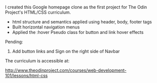 I created this Google homepage clone as the first project for The Odin Project's HTML/CSS curriculum.

- html structure and semantics applied using header, body, footer tags
- Built horizontal navigation menus
- Applied the :hover Pseudo class for button and link hover effects

Pending:
 1. Add button links and Sign on the right side of Navbar 

The curriculum is accessible at:

http://www.theodinproject.com/courses/web-development-101/lessons/html-css
